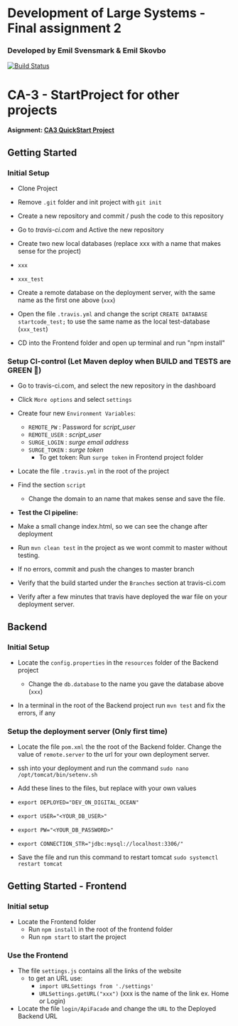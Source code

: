 ﻿
# Development of Large Systems - Final assignment 2
### Developed by Emil Svensmark & Emil Skovbo


[![Build Status](https://travis-ci.org/asgerhs/CA-3.svg?branch=master)](https://travis-ci.org/asgerhs/CA-3)

  

# CA-3 - StartProject for other projects

  

#### Asignment: [CA3 QuickStart Project](https://github.com/asgerhs/CA-3/blob/Developer/CA3-QuickStart-project.pdf)
 
  

## Getting Started

### Initial Setup

- Clone Project

- Remove `.git` folder and init project with `git init`

- Create a new repository and commit / push the code to this repository

- Go to *travis-ci.com* and Active the new repository

- Create two new local databases (replace xxx with a name that makes sense for the project)

- `xxx`

- `xxx_test`

- Create a remote database on the deployment server, with the same name as the first one above (`xxx`)

- Open the file `.travis.yml` and change the script `CREATE DATABASE startcode_test;` to use the same name as the local test-database (`xxx_test`)

- CD into the Frontend folder and open up terminal and run "npm install"

### Setup CI-control (Let Maven deploy when BUILD and TESTS are GREEN &#x1F49A;)

- Go to travis-ci.com, and select the new repository in the dashboard

- Click `More options` and select `settings`

- Create four new `Environment Variables`:

	- `REMOTE_PW` : Password for *script_user*
	- `REMOTE_USER` : *script_user*
	- `SURGE_LOGIN` : *surge email address*
	- `SURGE_TOKEN` : *surge token*
		- To get token: Run `surge token` in Frontend project folder


- Locate the file `.travis.yml` in the root of the project

- Find the section `script`
	- Change the domain to an name that makes sense and save the file.

- **Test the CI pipeline:**

- Make a small change index.html, so we can see the change after deployment

- Run `mvn clean test` in the project as we wont commit to master without testing.

- If no errors, commit and push the changes to master branch

- Verify that the build started under the `Branches` section at travis-ci.com

- Verify after a few minutes that travis have deployed the war file on your deployment server.

  
## Backend

### Initial Setup
- Locate the `config.properties` in the `resources` folder of the Backend project

	- Change the `db.database` to the name you gave the database above (`xxx`)
	
- In a terminal in the root of the Backend project run `mvn test` and fix the errors, if any

### Setup the deployment server (Only first time)

- Locate the file `pom.xml` the the root of the Backend folder. Change the value of `remote.server` to the url for your own deployment server.

- ssh into your deployment and run the command `sudo nano /opt/tomcat/bin/setenv.sh`

- Add these lines to the files, but replace with your own values

- `export DEPLOYED="DEV_ON_DIGITAL_OCEAN"`

- `export USER="<YOUR_DB_USER>"`

- `export PW="<YOUR_DB_PASSWORD>"`

- `export CONNECTION_STR="jdbc:mysql://localhost:3306/"`

- Save the file and run this command to restart tomcat `sudo systemctl restart tomcat`

## Getting Started - Frontend
### Initial setup
- Locate the Frontend folder
	- Run `npm install` in the root of the frontend folder
	- Run `npm start` to start the project

### Use the Frontend
- The file `settings.js` contains all the links of the website
	- to get an URL use:
		- `import URLSettings from './settings'`
		- `URLSettings.getURL("xxx")` (xxx is the name of the link ex. Home or Login)
- Locate the file `login/ApiFacade` and change the `URL` to the Deployed Backend URL

